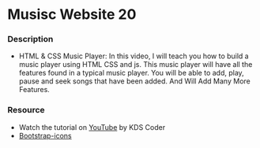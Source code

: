 # Musisc Website 20

### Description
 - HTML & CSS Music Player: In this video, I will teach you how to build a music player using HTML CSS and js. This music player will have all the features found in a typical music player. You will be able to add, play, pause and seek songs that have been added. And Will Add Many More Features.



### Resource
 - Watch the tutorial on [YouTube](https://www.youtube.com/watch?v=JRta1R8lt8o) by KDS Coder
 - [Bootstrap-icons](https://icons.getbootstrap.com/#usage)